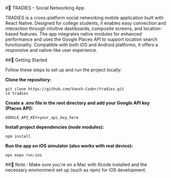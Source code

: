 #📱 TRADIES – Social Networking App

TRADIES is a cross-platform social networking mobile application built with React Native. Designed for college students, it enables easy connection and interaction through intuitive
dashboards, composite screens, and location-based features. The app integrates native modules for enhanced performance and uses the Google Places API to support location search
functionality. Compatible with both iOS and Android platforms, it offers a responsive and native-like user experience.

##🚀 Getting Started

Follow these steps to set up and run the project locally:

**Clone the repository:**
```
git clone https://github.com/Vansh-Coder/tradies.git
cd tradies
```

**Create a .env file in the root directory and add your Google API key (Places API):**
```
GOOGLE_API_KEY=your_api_key_here
```

**Install project dependencies (node modules):**
```
npm install
```

**Run the app on iOS simulator (also works with real device):**
```
npx expo run:ios
```

##📌 Note : Make sure you're on a Mac with Xcode installed and the necessary environment set up (such as npm) for iOS development.
